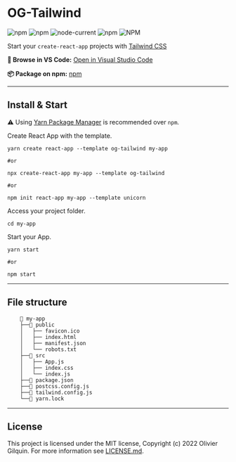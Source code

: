 # OG-Tailwind

![npm](https://img.shields.io/npm/v/cra-template-og-tailwind?label=npm%20package) ![npm](https://img.shields.io/npm/dt/cra-template-og-tailwind) ![node-current](https://img.shields.io/node/v/cra-template-og-tailwind) ![npm](https://img.shields.io/npm/v/tailwindcss?label=Tailwindcss) ![NPM](https://img.shields.io/npm/l/cra-template-og-tailwind)

Start your `create-react-app` projects with [Tailwind CSS](https://tailwindcss.com/)

**📂 Browse in VS Code:** [Open in Visual Studio Code](https://open.vscode.dev/Olivier-OG/cra-template-og-tailwind)

**📦 Package on npm:** [npm](https://www.npmjs.com/package/cra-template-og-tailwind)

---

## Install & Start

⚠️ Using [Yarn Package Manager](https://yarnpkg.com) is recommended over `npm`.

Create React App with the template.

```shell
yarn create react-app --template og-tailwind my-app

#or

npx create-react-app my-app --template og-tailwind

#or

npm init react-app my-app --template unicorn
```

Access your project folder.

```shell
cd my-app
```

Start your App.

```shell
yarn start

#or

npm start
```
---
## File structure

```shell
    📁 my-app
    ├──📁 public
    │   ├── favicon.ico
    │   ├── index.html
    │   ├── manifest.json
    │   └── robots.txt
    ├──📁 src
    │   ├── App.js
    │   ├── index.css
    │   └── index.js
    ├──📁 package.json
    ├──📁 postcss.config.js
    ├──📁 tailwind.config.js
    └──📁 yarn.lock
```

---

## License

This project is licensed under the MIT license, Copyright (c) 2022 Olivier Gilquin. For more information see [LICENSE.md](https://github.com/Olivier-OG/og-tailwind/blob/master/LICENSE.md).
